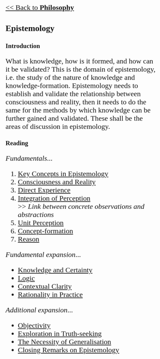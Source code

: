<style>
    * {font-family: "Times New Roman"}
    p, ol, ul, th, td {font-size: 24px}
</style>

[<< Back to **Philosophy**](https://pranigopu.github.io/philosophy)

# Epistemology
## Introduction
What is knowledge, how is it formed, and how can it be validated? This is the domain of epistemology, i.e. the study of the nature of knowledge and knowledge-formation. Epistemology needs to establish and validate the relationship between consciousness and reality, then it needs to do the same for the methods by which knowledge can be further gained and validated. These shall be the areas of discussion in epistemology.

## Reading
_Fundamentals_...

1. [Key Concepts in Epistemology](https://pranigopu.github.io/philosophy/epistemology/1-key-concepts-in-epistemology.html)
2. [Consciousness and Reality](https://pranigopu.github.io/philosophy/epistemology/2-consciousness-and-reality.html)
3. [Direct Experience](https://pranigopu.github.io/philosophy/epistemology/3-direct-experience.html)
4. [Integration of Perception](https://pranigopu.github.io/philosophy/epistemology/4-integration-of-perception.html) <br> >> _Link between concrete observations and abstractions_
5. [Unit Perception](https://pranigopu.github.io/philosophy/epistemology/5-unit-perception.html)
6. [Concept-formation](https://pranigopu.github.io/philosophy/epistemology/6-concept-formation.html)
7. [Reason](https://pranigopu.github.io/philosophy/epistemology/7-reason.html)

_Fundamental expansion_...

- [Knowledge and Certainty](https://pranigopu.github.io/philosophy/epistemology/knowledge-and-certainty.html)
- [Logic](https://pranigopu.github.io/philosophy/epistemology/logic)
- [Contextual Clarity](https://pranigopu.github.io/philosophy/epistemology/contextual-clarity.html)
- [Rationality in Practice](https://pranigopu.github.io/philosophy/epistemology/rationality-in-practice)

_Additional expansion_...

- [Objectivity](https://pranigopu.github.io/philosophy/epistemology/objectivity.html)
- [Exploration in Truth-seeking](https://pranigopu.github.io/philosophy/epistemology/exploration-in-truth-seeking.html)
- [The Necessity of Generalisation](https://pranigopu.github.io/philosophy/epistemology/necessity-of-generalisation.html)
- [Closing Remarks on Epistemology](https://pranigopu.github.io/philosophy/epistemology/closing-remarks-on-epistemology.html)